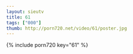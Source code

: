 ```yaml
--- 
layout: sieutv
title: 61
tags: ["000"]
thumb: http://porn720.net/video/61/poster.jpg
---
```

{% include porn720 key="61" %} 
